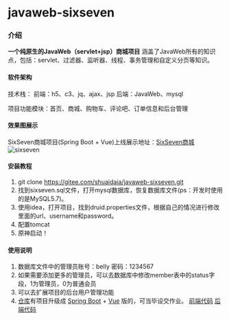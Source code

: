 # javaweb-sixseven

 ### 介绍 
 **一个纯原生的JavaWeb（servlet+jsp）商城项目** 
涵盖了JavaWeb所有的知识点，包括：servlet、过滤器、监听器、线程、事务管理和自定义分页等知识。

#### 软件架构
技术栈：
    前端：h5、c3、jq、ajax、jsp
    后端：JavaWeb、mysql

项目功能模块：首页、商城、购物车、评论吧、订单信息和后台管理

#### 效果图展示
SixSeven商城项目(Spring Boot + Vue)上线展示地址：[SixSeven商城](http://belly.love:8800)
![sixseven](https://belly-1317114531.cos.ap-guangzhou.myqcloud.com/public/sixseven.gif)

#### 安装教程

1.  git clone https://gitee.com/shuaidaia/javaweb-sixseven.git
2.  找到sixseven.sql文件，打开mysql数据库，恢复数据库文件(ps：开发时使用的是MySQL5.7)。
3.  使用idea，打开项目，找到druid.properties文件，根据自己的情况进行修改里面的url、username和password。
4.  配置tomcat
5.  原神启动！


#### 使用说明

1.  数据库文件中的管理员账号：belly 密码：1234567
2.  如果需要添加更多的管理员，可以去数据库中修改member表中的status字段，1为管理员，0为普通会员
3.  可以去扩展项目的后台用户管理功能
4.  [仓库](https://gitee.com/shuaidaia/projects)有项目升级成 [Spring Boot](https://gitee.com/shuaidaia/springboot-sixseven-backfend.git) + [Vue](https://gitee.com/shuaidaia/vue-sixseven-frontend.git) 版的，可当毕设交作业。
[前端代码](https://gitee.com/shuaidaia/vue-sixseven-frontend.git)
[后端代码](https://gitee.com/shuaidaia/springboot-sixseven-backfend.git)
